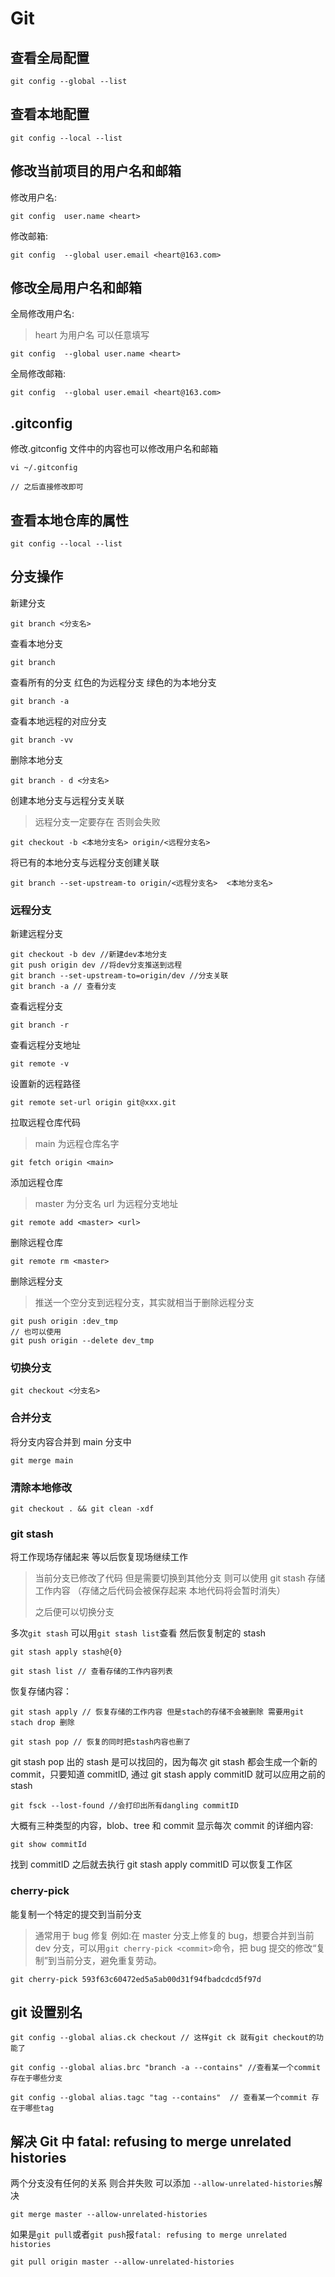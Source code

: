 # Git

## 查看全局配置

```shel
git config --global --list
```

## 查看本地配置

```shel
git config --local --list
```

## 修改当前项目的用户名和邮箱

修改用户名:

```shell
git config  user.name <heart>
```

修改邮箱:

```shell
git config  --global user.email <heart@163.com>
```

## 修改全局用户名和邮箱

全局修改用户名:

> heart 为用户名 可以任意填写

```shell
git config  --global user.name <heart>
```

全局修改邮箱:

```shell
git config  --global user.email <heart@163.com>
```

## .gitconfig

修改.gitconfig 文件中的内容也可以修改用户名和邮箱

```shell
vi ~/.gitconfig

// 之后直接修改即可
```

## 查看本地仓库的属性

```shell
git config --local --list
```

## 分支操作

新建分支

```shell
git branch <分支名>
```

查看本地分支

```shell
git branch
```

查看所有的分支 红色的为远程分支 绿色的为本地分支

```shell
git branch -a
```

查看本地远程的对应分支

```shell
git branch -vv
```

删除本地分支

```shell
git branch - d <分支名>
```

创建本地分支与远程分支关联

> 远程分支一定要存在 否则会失败

```shell
git checkout -b <本地分支名> origin/<远程分支名>
```

将已有的本地分支与远程分支创建关联

```shell
git branch --set-upstream-to origin/<远程分支名>  <本地分支名>
```

### 远程分支

新建远程分支

```shell
git checkout -b dev //新建dev本地分支
git push origin dev //将dev分支推送到远程
git branch --set-upstream-to=origin/dev //分支关联
git branch -a // 查看分支
```

查看远程分支

```shell
git branch -r
```

查看远程分支地址

```shell
git remote -v
```

设置新的远程路径

```shell
git remote set-url origin git@xxx.git
```

拉取远程仓库代码

> main 为远程仓库名字

```shell
git fetch origin <main>
```

添加远程仓库

> master 为分支名 url 为远程分支地址

```shell
git remote add <master> <url>
```

删除远程仓库

```shell
git remote rm <master>
```

删除远程分支

> 推送一个空分支到远程分支，其实就相当于删除远程分支

```shell
git push origin :dev_tmp
// 也可以使用
git push origin --delete dev_tmp
```

### 切换分支

```shell
git checkout <分支名>
```

### 合并分支

将分支内容合并到 main 分支中

```shell
git merge main
```

### 清除本地修改

```shell
git checkout . && git clean -xdf
```

### git stash

将工作现场存储起来 等以后恢复现场继续工作

> 当前分支已修改了代码 但是需要切换到其他分支 则可以使用 git stash 存储工作内容 （存储之后代码会被保存起来 本地代码将会暂时消失）
>
> 之后便可以切换分支

多次`git stash` 可以用`git stash list`查看 然后恢复制定的 stash

```shell
git stash apply stash@{0}
```

```shell
git stash list // 查看存储的工作内容列表
```

恢复存储内容：

```shell
git stash apply // 恢复存储的工作内容 但是stach的存储不会被删除 需要用git stach drop 删除
```

```shell
git stash pop // 恢复的同时把stash内容也删了
```

git stash pop 出的 stash 是可以找回的，因为每次 git stash 都会生成一个新的 commit，只要知道 commitID, 通过 git stash apply commitID 就可以应用之前的 stash

```shell
git fsck --lost-found //会打印出所有dangling commitID
```

大概有三种类型的内容，blob、tree 和 commit
显示每次 commit 的详细内容:

```shell
git show commitId
```

找到 commitID 之后就去执行 git stash apply commitID 可以恢复工作区

### cherry-pick

能复制一个特定的提交到当前分支

> 通常用于 bug 修复 例如:在 master 分支上修复的 bug，想要合并到当前 dev 分支，可以用`git cherry-pick <commit>`命令，把 bug 提交的修改“复制”到当前分支，避免重复劳动。

```shell
git cherry-pick 593f63c60472ed5a5ab00d31f94fbadcdcd5f97d
```

## git 设置别名

```shell
git config --global alias.ck checkout // 这样git ck 就有git checkout的功能了
```

```shell
git config --global alias.brc "branch -a --contains" //查看某一个commit 存在于哪些分支
```

```shell
git config --global alias.tagc "tag --contains"  // 查看某一个commit 存在于哪些tag
```

## 解决 Git 中 fatal: refusing to merge unrelated histories

两个分支没有任何的关系 则合并失败 可以添加 `--allow-unrelated-histories`解决

```shell
git merge master --allow-unrelated-histories
```

如果是`git pull`或者`git push`报`fatal: refusing to merge unrelated histories`

```shell
git pull origin master --allow-unrelated-histories
```
